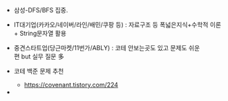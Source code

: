 - 삼성-DFS/BFS 집중. 
- IT대기업(카카오/네이버/라인/배민/쿠팡 등) : 자료구조 등 폭넓은지식+수학적 이론 + String문자열 활용
- 중견스타트업(당근마켓/11번가/ABLY) : 코테 안보는곳도 있고 문제도 쉬운편 but 실무 질문 多



- 코테 백준 문제 추천
    - https://covenant.tistory.com/224

- 